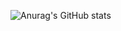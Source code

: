 ![Anurag's GitHub stats](https://github-readme-stats.vercel.app/api?username=redbloodyrose&show_icons=true&include_all_commits=true&count_private=true&role=OWNER,ORGANIZATION_MEMBER,COLLABORATOR&theme=dark#gh-dark-mode-only)
